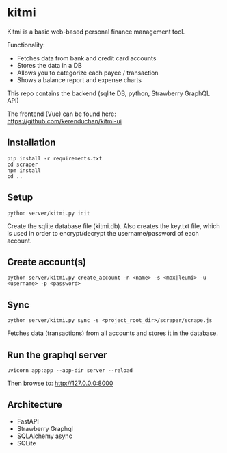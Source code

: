 # kitmi

Kitmi is a basic web-based personal finance management tool.

Functionality:
- Fetches data from bank and credit card accounts
- Stores the data in a DB
- Allows you to categorize each payee / transaction
- Shows a balance report and expense charts

This repo contains the backend (sqlite DB, python, Strawberry GraphQL API)

The frontend (Vue) can be found here: https://github.com/kerenduchan/kitmi-ui 

## Installation

```
pip install -r requirements.txt
cd scraper
npm install
cd ..
```

## Setup

```
python server/kitmi.py init
```

Create the sqlite database file (kitmi.db). Also creates the key.txt file,
which is used in order to encrypt/decrypt the username/password of each 
account.

## Create account(s)

```
python server/kitmi.py create_account -n <name> -s <max|leumi> -u <username> -p <password>
```

## Sync

```
python server/kitmi.py sync -s <project_root_dir>/scraper/scrape.js
```

Fetches data (transactions) from all accounts and stores it in the database.

## Run the graphql server

```
uvicorn app:app --app-dir server --reload
```

Then browse to: http://127.0.0.0:8000

## Architecture

- FastAPI
- Strawberry Graphql
- SQLAlchemy async
- SQLite
